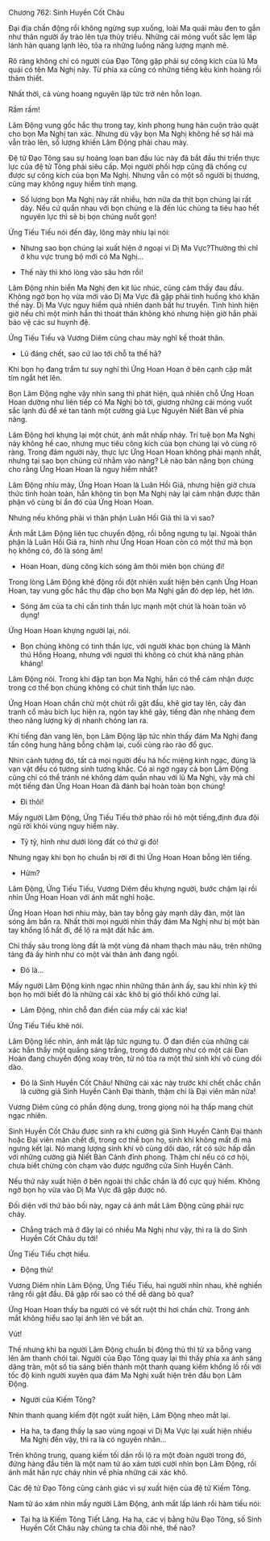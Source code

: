 




Chương 762: Sinh Huyền Cốt Châu


Đại địa chấn động rồi không ngừng sụp xuống, loài Ma quái màu đen to gần như thân người ấy trào lên tựa thủy triều. Những cái móng vuốt sắc lẹm lấp lánh hàn quang lạnh lẽo, tỏa ra những luồng năng lượng mạnh mẽ.

Rõ ràng không chỉ có người của Đạo Tông gặp phải sự công kích của lũ Ma quái có tên Ma Nghị này. Từ phía xa cũng có những tiếng kêu kinh hoàng rồi thảm thiết.

Nhất thời, cả vùng hoang nguyên lập tức trở nên hỗn loạn.

Rầm rầm!

Lâm Động vung gốc hắc thụ trong tay, kình phong hung hãn cuộn trào quật cho bọn Ma Nghị tan xác. Nhưng dù vậy bọn Ma Nghị không hề sợ hãi mà vẫn trào lên, số lượng khiến Lâm Động phải chau mày.

Đệ tử Đạo Tông sau sự hoảng loạn ban đầu lúc này đã bắt đầu thi triển thực lực của đệ tử Tông phái siêu cấp. Mọi người phối hợp cũng đã chống cự được sự công kích của bọn Ma Nghị. Nhưng vẫn có một số người bị thương, cũng may không nguy hiểm tính mạng.

- Số lượng bọn Ma Nghị này rất nhiều, hơn nữa da thịt bọn chúng lại rất dày. Nếu cứ quần nhau với bọn chúng e là đến lúc chúng ta tiêu hao hết nguyên lực thì sẽ bị bọn chúng nuốt gọn!

Ứng Tiếu Tiếu nói đến đây, lông mày nhíu lại nói:

- Nhưng sao bọn chúng lại xuất hiện ở ngoại vi Dị Ma Vực?Thường thì chỉ ở khu vực trung bộ mới có Ma Nghị…

- Thế này thì khó lòng vào sâu hơn rồi!

Lâm Động nhìn biển Ma Nghị đen kịt lúc nhúc, cũng cảm thấy đau đầu. Không ngờ bọn họ vừa mới vào Dị Ma Vực đã gặp phải tình huống khó khăn thế này. Dị Ma Vực nguy hiểm quả nhiên danh bất hư truyền. Tình hình hiện giờ nếu chỉ một mình hắn thì thoát thân không khó nhưng hiện giờ hắn phải bảo vệ các sư huynh đệ.

Ứng Tiếu Tiếu và Vương Diêm cũng chau mày nghĩ kế thoát thân.

- Lũ đáng chết, sao cứ lao tới chỗ ta thế hả?

Khi bọn họ đang trầm tư suy nghĩ thì Ứng Hoan Hoan ở bên cạnh cặp mắt tím ngắt hét lên.

Bọn Lâm Động nghe vậy nhìn sang thì phát hiện, quả nhiên chỗ Ứng Hoan Hoan dường như liên tiếp có Ma Nghị bò tới, giương những cái móng vuốt sắc lạnh đủ để xé tan tành một cường giả Lục Nguyên Niết Bàn về phía nàng.

Lâm Động hơi khựng lại một chút, ánh mắt nhấp nháy. Trí tuệ bọn Ma Nghị này không hề cao, nhưng mục tiêu công kích của bọn chúng lại vô cùng rõ ràng. Trong đám người này, thực lực Ứng Hoan Hoan không phải mạnh nhất, nhưng tại sao bọn chúng cứ nhằm vào nàng? Lẽ nào bản năng bọn chúng cho rằng Ứng Hoan Hoan là nguy hiểm nhất?

Lâm Động nhíu mày, Ứng Hoan Hoan là Luân Hồi Giả, nhưng hiện giờ chưa thức tỉnh hoàn toàn, hắn không tin bọn Ma Nghị này lại cảm nhận được thân phận vô cùng bí ẩn đó của Ứng Hoan Hoan.

Nhưng nếu không phải vì thân phận Luân Hồi Giả thì là vì sao?

Ánh mắt Lâm Động liên tục chuyển động, rồi bỗng ngưng tụ lại. Ngoài thân phận là Luân Hồi Giả ra, hình như Ứng Hoan Hoan còn có một thứ mà bọn họ không có, đó là sóng âm!

- Hoan Hoan, dùng công kích sóng âm thôi miên bọn chúng đi!

Trong lòng Lâm Động khẽ động rồi đột nhiên xuất hiện bên cạnh Ứng Hoan Hoan, tay vung gốc hắc thụ đập cho bọn Ma Nghị gần đó dẹp lép, hét lớn.

- Sóng âm của ta chỉ cần tinh thần lực mạnh một chút là hoàn toàn vô dụng!

Ứng Hoan Hoan khựng người lại, nói.

- Bọn chúng không có tinh thần lực, với người khác bọn chúng là Mãnh thú Hồng Hoang, nhưng với ngươi thì không có chút khả năng phản kháng!

Lâm Động nói. Trong khi đập tan bọn Ma Nghị, hắn có thể cảm nhận được trong cơ thể bọn chúng không có chút tinh thần lực nào.

Ứng Hoan Hoan chần chừ một chút rồi gật đầu, khẽ giơ tay lên, cây đàn tranh cổ màu bích lục hiện ra, ngón tay khẽ gảy, tiếng đàn nhẹ nhàng đem theo năng lượng kỳ dị nhanh chóng lan ra.

Khi tiếng đàn vang lên, bọn Lâm Động lập tức nhìn thấy đám Ma Nghị đang tấn công hung hăng bỗng chậm lại, cuối cùng rào rào đổ gục.

Nhìn cảnh tượng đó, tất cả mọi người đều há hốc miệng kinh ngạc, đúng là vạn vật đều có tương sinh tương khắc. Có ai ngờ ngay cả bọn Lâm Động cũng chỉ có thể tránh né không dám quần nhau với lũ Ma Nghị, vậy mà chỉ một tiếng đàn Ứng Hoan Hoan đã đánh bại hoàn toàn bọn chúng!

- Đi thôi!

Mấy người Lâm Động, Ứng Tiếu Tiếu thở phào rồi hô một tiếng,định đưa đội ngũ rời khỏi vùng nguy hiểm này.

- Tỷ tỷ, hình như dưới lòng đất có thứ gì đó!

Nhưng ngay khi bọn họ chuẩn bị rời đi thì Ứng Hoan Hoan bỗng lên tiếng.

- Hửm?

Lâm Động, Ứng Tiếu Tiếu, Vương Diêm đều khựng người, bước chậm lại rồi nhìn Ứng Hoan Hoan với ánh mắt nghi hoặc.

Ứng Hoan Hoan hơi nhíu mày, bàn tay bỗng gảy mạnh dây đàn, một làn sóng âm bắn ra. Nhất thời mọi người nhìn thấy đám Ma Nghị như bị một bàn tay khổng lồ hất đi, để lộ ra mặt đất hắc ám.

Chỉ thấy sâu trong lòng đất là một vùng đá nham thạch màu nâu, trên những tảng đá ấy hình như có một vài thân ảnh đang ngồi.

- Đó là…

Mấy người Lâm Động kinh ngạc nhìn những thân ảnh ấy, sau khi nhìn kỹ thì bọn họ mới biết đó là những cái xác khô bị gió thổi khô cứng lại.

- Lâm Động, nhìn chỗ đan điền của mấy cái xác kìa!

Ứng Tiếu Tiếu khẽ nói.

Lâm Động liếc nhìn, ánh mắt lập tức ngưng tụ. Ở đan điền của những cái xác hắn thấy một quầng sáng trắng, trong đó dường như có một cái Đan Hoàn đang chuyển động xoay tròn, từ nó tỏa ra một thứ sinh khí vô cùng dồi dào.

- Đó là Sinh Huyền Cốt Châu! Những cái xác này trước khi chết chắc chắn là cường giả Sinh Huyền Cảnh Đại thành, thậm chí là Đại viên mãn nữa!

Vương Diêm cũng có phần động dung, trong giọng nói hạ thấp mang chút ngạc nhiên.

Sinh Huyền Cốt Châu được sinh ra khi cường giả Sinh Huyền Cảnh Đại thành hoặc Đại viên mãn chết đi, trong cơ thể bọn họ, sinh khí không mất đi mà ngưng kết lại. Nó mang lượng sinh khí vô cùng dồi dào, rất có sức hấp dẫn với những cường giả Niết Bàn Cảnh đỉnh phong. Thậm chí nếu có cơ hội, chưa biết chừng còn chạm vào được ngưỡng cửa Sinh Huyền Cảnh.

Nếu thứ này xuất hiện ở bên ngoài thì chắc chắn là đồ cực quý hiếm. Không ngờ bọn họ vừa vào Dị Ma Vực đã gặp được nó.

Đối diện với thứ bảo bối này, ngay cả ánh mắt Lâm Động cũng phải rực cháy.

- Chẳng trách mà ở đây lại có nhiều Ma Nghị như vậy, thì ra là do Sinh Huyền Cốt Châu dụ tới!

Ứng Tiếu Tiếu chợt hiểu.

- Động thủ!

Vương Diêm nhìn Lâm Động, Ứng Tiếu Tiếu, hai người nhìn nhau, khẽ nghiến răng rồi gật đầu. Đã gặp rồi sao có thể dễ dàng bỏ qua?

Ứng Hoan Hoan thấy ba người có vẻ sốt ruột thì hơi chần chừ. Trong ánh mắt không hiểu sao lại ánh lên vẻ bất an.

Vút!

Thế nhưng khi ba người Lâm Động chuẩn bị động thủ thì từ xa bỗng vang lên âm thanh chói tai. Người của Đạo Tông quay lại thì thấy phía xa ánh sáng dâng tràn, một số tia sáng biến thành một thanh quang kiếm khổng lồ rồi với tốc độ kinh người xuyên qua đám Ma Nghị xuất hiện trên đầu bọn Lâm Động.

- Người của Kiếm Tông?

Nhìn thanh quang kiếm đột ngột xuất hiện, Lâm Động nheo mắt lại.

- Ha ha, ta đang thấy lạ sao vùng ngoại vi Dị Ma Vực lại xuất hiện nhiều Ma Nghị đến vậy, thì ra là có nguyên nhân…

Trên không trung, quang kiếm tối dần rồi lộ ra một đoàn người trong đó, đứng hàng đầu tiên là một nam tử áo xám tươi cười nhìn bọn Lâm Động, rồi ánh mắt hắn rực cháy nhìn về phía những cái xác khô.

Các đệ tử Đạo Tông cũng cảnh giác vì sự xuất hiện của đệ tử Kiếm Tông.

Nam tử áo xám nhìn mấy người Lâm Động, ánh mắt lấp lánh rồi hàm tiếu nói:

- Tại hạ là Kiếm Tông Tiết Lăng. Ha ha, các vị bằng hữu Đạo Tông, số Sinh Huyền Cốt Châu này chúng ta chia đôi nhé, thế nào?




